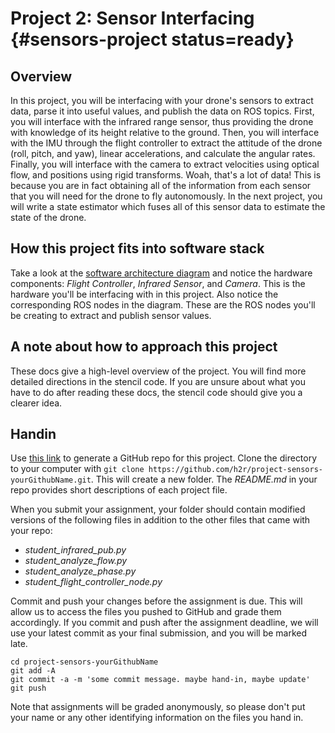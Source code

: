 # Project 2: Sensor Interfacing {#sensors-project status=ready}

## Overview
In this project, you will be interfacing with your drone's sensors to extract data, parse it into useful values, and publish the data on ROS topics. First, you will interface with the infrared range sensor, thus providing the drone with knowledge of its height relative to the ground. Then, you will interface with the IMU through the flight controller to extract the attitude of the drone (roll, pitch, and yaw), linear accelerations, and calculate the angular rates. Finally, you will interface with the camera to extract velocities using optical flow, and positions using rigid transforms. Woah, that's a lot of data! This is because you are in fact obtaining all of the information from each sensor that you will need for the drone to fly autonomously. In the next project, you will write a state estimator which fuses all of this sensor data to estimate the state of the drone.

## How this project fits into software stack
Take a look at the [software architecture diagram](https://docs-brown.duckietown.org/opmanual_sky/out/software_architecture_assignment.html) and notice the hardware components: <i>Flight Controller</i>, <i>Infrared Sensor</i>, and <i>Camera</i>. This is the hardware you'll be interfacing with in this project. Also notice the corresponding ROS nodes in the diagram. These are the ROS nodes you'll be creating to extract and publish sensor values.

## A note about how to approach this project
These docs give a high-level overview of the project. You will find more detailed directions in the stencil code. If you are unsure about what you have to do after reading these docs, the stencil code should give you a clearer idea.

## Handin
Use [this link](https://classroom.github.com/a/FvtacdCi) to generate a GitHub repo for this project. Clone the directory to your computer with `git clone https://github.com/h2r/project-sensors-yourGithubName.git`. This will create a new folder. The _README.md_ in your repo provides short descriptions of each project file.

When you submit your assignment, your folder should contain modified versions of the following files in addition to the other files that came with your repo:

* <i>student_infrared_pub.py</i>
* <i>student_analyze_flow.py</i>
* <i>student_analyze_phase.py</i>
* <i>student_flight_controller_node.py</i>

Commit and push your changes before the assignment is due. This will allow us to access the files you pushed to GitHub and grade them accordingly. If you commit and push after the assignment deadline, we will use your latest commit as your final submission, and you will be marked late.

```
cd project-sensors-yourGithubName
git add -A
git commit -a -m 'some commit message. maybe hand-in, maybe update'
git push
```

Note that assignments will be graded anonymously, so please don't put your name or any other identifying information on the files you hand in.
